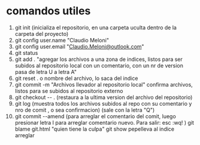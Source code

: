 # comandos utiles

1. git init (inicializa el repositorio, en una carpeta uculta dentro de la carpeta del proyecto)
2. git config user.name "Claudio Meloni"
3. git config user.email "Claudio.Meloni@outlook.com"
4. git status
5. git add . "agregar los archivos a una zona de indices, listos para ser subidos al repositorio local con un comentario, con un nr de version
pasa de letra U a letra A"
6. git reset . o nombre del archivo, lo saca del indice
7. git commit -m "Archivos llevador al repositorio local" confirma archivos, 
listos para se subidos al repositorio externo
8. git checkout -- . (restaura a la ultima version del archivo del repositorio)
9. git log (muestra todos los archivos subidos al repo con su comentario y nro de comit , o sea confirmacion) (sale con la letra "Q")
10. git commit --amend (para arreglar el comentario del comit, luego presionar letra I para arreglar comentario nuevo. Para salir: esc :wq! )
git blame git.html "quien tiene la culpa"
git show
pepelleva al indice
arreglar
